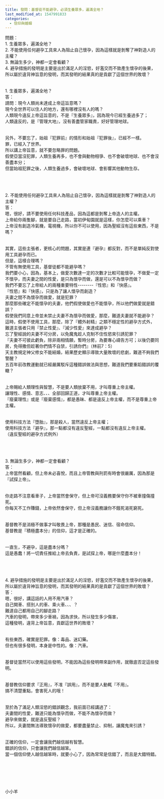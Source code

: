 ```yaml
---
title: 發問：基督徒不能避孕，必須生養眾多，遍滿全地？
last_modified_at: 1547991833
categories:
  - 信仰與婚姻
---
```


問題：<br>1.	生養眾多，遍滿全地？<br>2.	不能使用任何避孕工具來人為阻止自己懷孕，因為這樣就是剝奪了神對造人的主權？<br>3.	無論生多少，神都一定會看顧？<br>4.	避孕措施的發明是主要是出於滿足人的淫慾，好濫交而不致產生懷孕的後果，所以屬於違背神旨意的發明，而其發明的結果真的是貢獻了這個世界的敗壞？<br><br><!--more--><br>1.	生養眾多，遍滿全地？<br>答：<br>請問：現今人類尚未達成上帝這旨意嗎？<br>現今全世界可以住人的地方，還有哪裡沒有人的嗎？<br>人類現今違反上帝這旨意的，不是『生養眾多』，因為現今已經生養過多了；<br>人類違反的，是『管理大地』，沒有善盡管家職責，好好管理地球。<br> <br><br>另外，不要忘了，始祖『犯罪前』的情形和始祖『犯罪後』，已經不一樣。<br>罪，已經入了世界。<br>所以講上帝旨意，就不要忽略罪的問題。<br>假使亞當沒犯罪，人類生養再多，也不會與動物相爭、也不會破壞地球、也不會沒善盡本分；<br>但當始祖犯罪之後，人類生養過多，會破壞地球、會影響其他動物生存。<br> <br> <br><br><br>2.	不能使用任何避孕工具來人為阻止自己懷孕，因為這樣就是剝奪了神對造人的主權？<br>答：<br>嗯，很好，請不要使用任何科技產品，因為這都是剝奪上帝造人的主權。<br>上帝給你兩隻腳，就是要自己走路，當初伊甸園就是這樣，你怎麼可以乘車？<br>上帝沒有創造冷氣機，電視機，所以你不可以使用，因為聖經沒有這些東西，不是嗎？<br><br><br>其實，這些主張者，更核心的問題，其實是連『避孕』都反對，而不是單純反對使用工具避孕而已。<br>但是，這樣合理嗎？<br>不管有無使用工具，基督徒都不能避孕嗎？<br>我們要小心，因為，基本上，做愛次數達一定的次數才比較可能懷孕，不做愛一定不懷孕，而夫妻之間的性愛，是只為懷孕而做，還是可以不為懷孕而做？<br>我們不要忘了上帝給人的兩種重要特性--------『性慾』和『快感』。<br>『性慾』和『快感』，只是為了讓人懷孕而創造？<br>夫妻之間不為懷孕而做愛，就是犯罪？<br>那麼那些確定不能懷孕的夫妻，他們假使做愛也不能懷孕，所以他們做愛就是錯誤？<br>假使我們同意上帝並未禁止夫妻不為懷孕而做愛，那麼，難道夫妻就不能避孕？<br>這時，假使不使用工具，那麼，除了『體外射精』之類不穩定性的避孕方式外，<br>難道主張者只用『禁止性愛』、『減少性愛』來達成避孕？<br>忘了聖經說的夫妻不可分房，以免魔鬼趁人克制不住性慾來引誘犯罪？<br>『夫妻不可彼此虧負，除非兩相情願，暫時分房，為要專心禱告方可；以後仍要同房，免得撒但趁著你們情不自禁，引誘你們』（林前7：5）<br>天主教規定神父修女不能結婚，結果歷史顯示導致大量敗壞的悲劇，難道不夠我們警醒？<br>五百年前改教運動就已經嚴厲駁斥這種錯誤做法與思想，難道我們要重蹈錯誤的覆轍？<br> <br><br>上帝賜給人類理性與智慧，不是要人類放棄不用，才叫尊重上帝主權。<br>讓理性、感情、意志、、、全部回歸正道，才叫尊重上帝主權。<br>『廢棄理性』或是『廢棄感情』，都是愚昧、都是違反上帝主權，而不是尊重上帝主權。<br> <br><br>使用科技方法『墮胎』，那是殺人，當然違反上帝主權；<br>使用科技方法『避孕』，那一點都沒有違反聖經，一點都沒有違反上帝主權。<br>（違反聖經的避孕方式例外）<br> <br> <br><br><br>3.	無論生多少，神都一定會看顧？<br>答：<br>上帝當然看顧，但上帝未必喜悅，而且上帝管教與刑罰有時會很嚴厲，因為那是『試探上帝』。<br> <br><br>你走路不注意看車子，上帝當然會保守，但上帝可沒義務要保守你不被車撞傷撞死。<br>你每天不工作賺錢，上帝依然會保守，但上帝沒義務讓你不餓死渴死窮死。<br> <br><br>基督教不是消極不做事才叫敬畏上帝，那種是愚民、迷信、宿命信仰。<br>基督教是『積極盡本分』的信仰，這才是正確的。<br> <br><br>一直生，不避孕，這是盡本分嗎？<br>這是愚蠢！將一切責任推給上帝去負責，是試探上帝，哪是什麼盡本分！<br> <br><br><br> <br>4.	避孕措施的發明是主要是出於滿足人的淫慾，好濫交而不致產生懷孕的後果，所以屬於違背神旨意的發明，而其發明的結果真的是貢獻了這個世界的敗壞？<br>答：<br>嗯，很好，講這話的人用不用汽車？<br>自己開車、搭別人的車、乘火車、、、？<br>難道自己都用自己的腳走路？<br>汽車的發明，帶來多少車禍，因為求快，所以發生多少傷害，<br>這種發明，違背上帝旨意，貢獻這世界的敗壞？<br> <br><br>有些東西，確實是犯罪。像：毒品、迷幻藥。<br>但也有很多發明，本身是中性的。像：汽車。<br> <br><br>基督徒當然可以使用這些發明，不能因為這些發明帶來副作用，就徹底否定這些發明。<br> <br><br>基督教信仰要求『正用』，不准『誤用』，而不是要人動輒『不用』。<br>搞不清楚重點，會害死人的哦！<br> <br><br>至於為了滿足人類淫慾的錯誤觀念，我前面已經講過了：<br>夫妻間的性愛，難道只能為懷孕而做，不能不為懷孕而做？<br>避孕來做愛，就是違反聖經？<br>所以，夫妻間無法導致懷孕的做愛，都要盡量禁止、抑制，讓魔鬼來引誘？<br><br><br>正確的信仰，一定會讓我們越信越有智慧。<br>錯誤的信仰，只會讓我們越信越笨。<br>當一個信仰使人越信越笨時，就要小心了，因為常常是信錯了，而且是大錯特錯。<br> <br> <br><br><br><br><br>小小羊<br><br><br><br><br><br>
